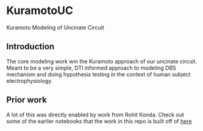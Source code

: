 # KuramotoUC
Kuramoto Modeling of Uncinate Circuit

## Introduction

The core modeling work win the Kuramoto approach of our uncinate circuit. Meant to be a very simple, DTI informed approach to modeling DBS mechanism and doing hypothesis testing in the context of human subject electrophysiology.


## Prior work
A lot of this was directly enabled by work from Rohit Konda. Check out some of the earlier notebooks that the work in this repo is built off of [here](https://github.com/rohit-konda/KuramotoDBS)
